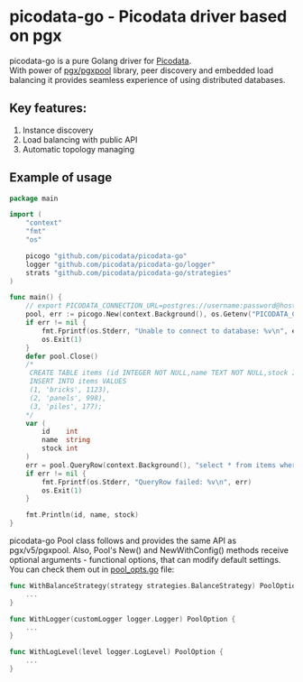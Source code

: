 # picodata-go - Picodata driver based on pgx

picodata-go is a pure Golang driver for [Picodata](https://git.picodata.io/core/picodata).  
With power of [pgx/pgxpool](https://github.com/jackc/pgx) library, peer discovery and embedded load balancing
it provides seamless experience of using distributed databases.

## Key features:

1. Instance discovery
2. Load balancing with public API
3. Automatic topology managing

## Example of usage

```go
package main

import (
	"context"
	"fmt"
	"os"

	picogo "github.com/picodata/picodata-go"
	logger "github.com/picodata/picodata-go/logger"
	strats "github.com/picodata/picodata-go/strategies"
)

func main() {
	// export PICODATA_CONNECTION_URL=postgres://username:password@host:port
	pool, err := picogo.New(context.Background(), os.Getenv("PICODATA_CONNECTION_URL"), picogo.WithBalanceStrategy(strats.NewRoundRobinStrategy()), picogo.WithLogLevel(logger.LevelError))
	if err != nil {
		fmt.Fprintf(os.Stderr, "Unable to connect to database: %v\n", err)
		os.Exit(1)
	}
	defer pool.Close()
	/*
	 CREATE TABLE items (id INTEGER NOT NULL,name TEXT NOT NULL,stock INTEGER,PRIMARY KEY (id)) USING memtx DISTRIBUTED BY (id) OPTION (TIMEOUT = 3.0);
	 INSERT INTO items VALUES
	 (1, 'bricks', 1123),
	 (2, 'panels', 998),
	 (3, 'piles', 177);
	*/
	var (
		id    int
		name  string
		stock int
	)
	err = pool.QueryRow(context.Background(), "select * from items where id=$1", 2).Scan(&id, &name, &stock)
	if err != nil {
		fmt.Fprintf(os.Stderr, "QueryRow failed: %v\n", err)
		os.Exit(1)
	}

	fmt.Println(id, name, stock)
}
```

picodata-go Pool class follows and provides the same API as pgx/v5/pgxpool. Also, Pool's New() and NewWithConfig() methods receive optional arguments - functional options,
that can modify default settings. You can check them out in [pool_opts.go](./pool_opts.go) file:

```go
func WithBalanceStrategy(strategy strategies.BalanceStrategy) PoolOption {
	...
}

func WithLogger(customLogger logger.Logger) PoolOption {
	...
}

func WithLogLevel(level logger.LogLevel) PoolOption {
	...
}
```
